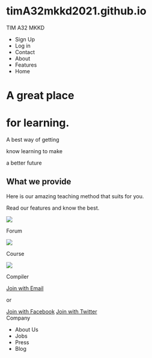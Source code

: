 # timA32mkkd2021.github.io
<html>
  <head>
    <meta charset="utf-8">
    <meta name="viewport" content="width=device-width, initial-scale=1.0">
    <title>IM A32 MKKD</title>
    <link rel="stylesheet" href="projek.css">
    <link rel="stylesheet" href="respon.css">
  </head>
  <body>
    <div class="header">
      <div class="header-logo">TIM A32 MKKD</div>
      <div class="header-list">
        <ul>
          <li>Sign Up</li>
          <li>Log in</li>
          <li>Contact</li>
          <li>About</li>
          <li>Features</li>
          <li>Home</li>
        </ul>
      </div>
      <div class="main">
        <div class="copy-container">
          <h1>A great place</h1>
          <h1>for learning.</h1>
          <p>A best way of getting</p>
          <p>know learning to make</p>
          <p>a better future</p>
        </div>
        <div class="contents">
          <h2>What we provide</h2>
          <p>Here is our amazing teaching method that suits for you.</p>
          <p>Read our features and know the best.</p>
          </div>
          <div class="contents-item">
              <img src="https://s3-ap-northeast-1.amazonaws.com/progate/shared/images/lesson/html/study/html.svg">
            <p>Forum</p>
            </div>
          <div class="contents-item">
              <img src="https://s3-ap-northeast-1.amazonaws.com/progate/shared/images/lesson/html/study/php.svg">
            <p>Course</p>
            </div>
          <div class="contents-item">
            <img src="https://s3-ap-northeast-1.amazonaws.com/progate/shared/images/lesson/html/study/php.svg">
            <p>Compiler</p>
            </div>
            <div class="btn-wrapper">
              <div>
              <a href="#"class="btn email">Join with Email</a>
              <p>or</p>
              <a href="#"class= "btn facebook">Join with Facebook</a>
              <a href="#"class= "btn twitter">Join with Twitter</a>
              </div>  
              <a href="#"class="menu-icon">
                <span class="fa fa-bars"></span>
              </a>   
              <div class="footer">
                <div class="footer-logo">Company</div>
                <div class="footer-list">
                  <ul>
                    <li>About Us</li>
                    <li>Jobs</li>
                    <li>Press</li>
                    <li>Blog</li>
                  </ul> 
              </div>
              <footer>
              </footer>
            </div>
            </body>
      


